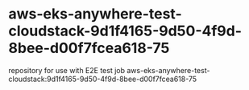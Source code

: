 # aws-eks-anywhere-test-cloudstack-9d1f4165-9d50-4f9d-8bee-d00f7fcea618-75
repository for use with E2E test job aws-eks-anywhere-test-cloudstack:9d1f4165-9d50-4f9d-8bee-d00f7fcea618-75
